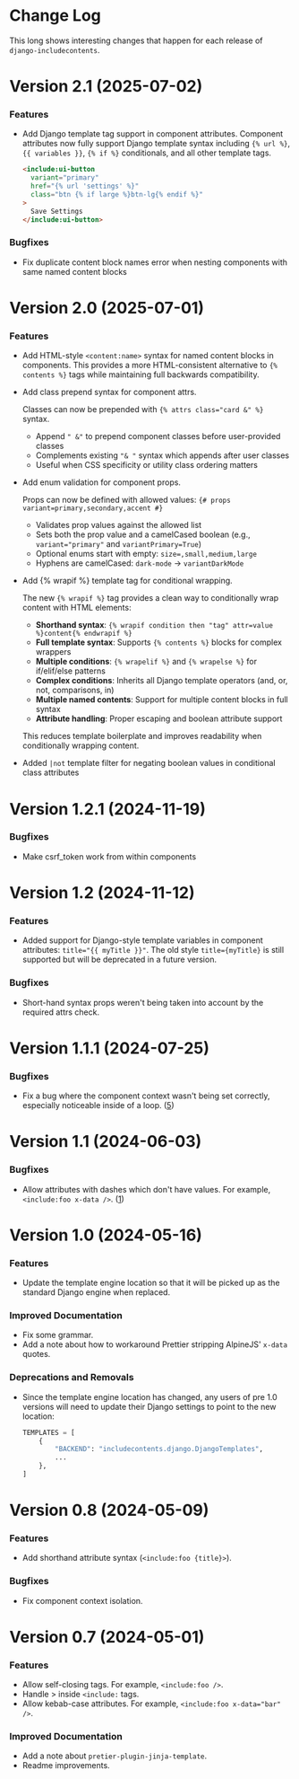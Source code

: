 # Change Log

This long shows interesting changes that happen for each release of `django-includecontents`.

<!-- towncrier release notes start -->

# Version 2.1 (2025-07-02)

### Features

- Add Django template tag support in component attributes. Component attributes now fully support Django template syntax including `{% url %}`, `{{ variables }}`, `{% if %}` conditionals, and all other template tags.

  ```html
  <include:ui-button 
    variant="primary" 
    href="{% url 'settings' %}" 
    class="btn {% if large %}btn-lg{% endif %}"
  >
    Save Settings
  </include:ui-button>
  ```

### Bugfixes

- Fix duplicate content block names error when nesting components with same named content blocks


# Version 2.0 (2025-07-01)

### Features

- Add HTML-style `<content:name>` syntax for named content blocks in components. This provides a more HTML-consistent alternative to `{% contents %}` tags while maintaining full backwards compatibility.
- Add class prepend syntax for component attrs.

  Classes can now be prepended with `{% attrs class="card &" %}` syntax.

  - Append `" &"` to prepend component classes before user-provided classes
  - Complements existing `"& "` syntax which appends after user classes
  - Useful when CSS specificity or utility class ordering matters
- Add enum validation for component props.

  Props can now be defined with allowed values: `{# props variant=primary,secondary,accent #}`

  - Validates prop values against the allowed list
  - Sets both the prop value and a camelCased boolean (e.g., `variant="primary"` and `variantPrimary=True`)
  - Optional enums start with empty: `size=,small,medium,large`
  - Hyphens are camelCased: `dark-mode` → `variantDarkMode`
- Add {% wrapif %} template tag for conditional wrapping.

  The new `{% wrapif %}` tag provides a clean way to conditionally wrap content with HTML elements:

  - **Shorthand syntax**: `{% wrapif condition then "tag" attr=value %}content{% endwrapif %}`
  - **Full template syntax**: Supports `{% contents %}` blocks for complex wrappers
  - **Multiple conditions**: `{% wrapelif %}` and `{% wrapelse %}` for if/elif/else patterns
  - **Complex conditions**: Inherits all Django template operators (and, or, not, comparisons, in)
  - **Multiple named contents**: Support for multiple content blocks in full syntax
  - **Attribute handling**: Proper escaping and boolean attribute support

  This reduces template boilerplate and improves readability when conditionally wrapping content.
- Added `|not` template filter for negating boolean values in conditional class attributes


# Version 1.2.1 (2024-11-19)

### Bugfixes

- Make csrf_token work from within components


# Version 1.2 (2024-11-12)

### Features

- Added support for Django-style template variables in component attributes: `title="{{ myTitle }}"`. The old style `title={myTitle}` is still supported but will be deprecated in a future version.

### Bugfixes

- Short-hand syntax props weren't being taken into account by the required attrs check.


# Version 1.1.1 (2024-07-25)

### Bugfixes

- Fix a bug where the component context wasn't being set correctly, especially noticeable inside of a loop. ([5])

[5]: https://github.com/SmileyChris/django-includecontents/issues/5


# Version 1.1 (2024-06-03)

### Bugfixes

- Allow attributes with dashes which don't have values. For example, `<include:foo x-data />`. ([1])

[1]: https://github.com/SmileyChris/django-includecontents/issues/1


# Version 1.0 (2024-05-16)

### Features

- Update the template engine location so that it will be picked up as the standard Django engine when replaced.

### Improved Documentation

- Fix some grammar.
- Add a note about how to workaround Prettier stripping AlpineJS' `x-data` quotes.

### Deprecations and Removals

- Since the template engine location has changed, any users of pre 1.0 versions will need to update their Django settings to point to the new location:
  
  ```python
  TEMPLATES = [
      {
          "BACKEND": "includecontents.django.DjangoTemplates",
          ...
      },
  ]
  ```

# Version 0.8 (2024-05-09)

### Features

- Add shorthand attribute syntax (`<include:foo {title}>`).

### Bugfixes

- Fix component context isolation.

# Version 0.7 (2024-05-01)

### Features

- Allow self-closing tags. For example, `<include:foo />`.
- Handle &gt; inside `<include:` tags.
- Allow kebab-case attributes. For example, `<include:foo x-data="bar" />`.

### Improved Documentation

- Add a note about `pretier-plugin-jinja-template`.
- Readme improvements.